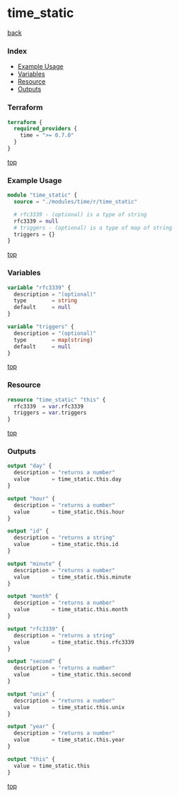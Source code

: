 # time_static

[back](../time.md)

### Index

- [Example Usage](#example-usage)
- [Variables](#variables)
- [Resource](#resource)
- [Outputs](#outputs)

### Terraform

```terraform
terraform {
  required_providers {
    time = ">= 0.7.0"
  }
}
```

[top](#index)

### Example Usage

```terraform
module "time_static" {
  source = "./modules/time/r/time_static"

  # rfc3339 - (optional) is a type of string
  rfc3339 = null
  # triggers - (optional) is a type of map of string
  triggers = {}
}
```

[top](#index)

### Variables

```terraform
variable "rfc3339" {
  description = "(optional)"
  type        = string
  default     = null
}

variable "triggers" {
  description = "(optional)"
  type        = map(string)
  default     = null
}
```

[top](#index)

### Resource

```terraform
resource "time_static" "this" {
  rfc3339  = var.rfc3339
  triggers = var.triggers
}
```

[top](#index)

### Outputs

```terraform
output "day" {
  description = "returns a number"
  value       = time_static.this.day
}

output "hour" {
  description = "returns a number"
  value       = time_static.this.hour
}

output "id" {
  description = "returns a string"
  value       = time_static.this.id
}

output "minute" {
  description = "returns a number"
  value       = time_static.this.minute
}

output "month" {
  description = "returns a number"
  value       = time_static.this.month
}

output "rfc3339" {
  description = "returns a string"
  value       = time_static.this.rfc3339
}

output "second" {
  description = "returns a number"
  value       = time_static.this.second
}

output "unix" {
  description = "returns a number"
  value       = time_static.this.unix
}

output "year" {
  description = "returns a number"
  value       = time_static.this.year
}

output "this" {
  value = time_static.this
}
```

[top](#index)